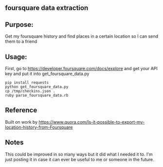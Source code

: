 foursquare data extraction
--------------------------

## Purpose:

Get my foursquare history and find places in a certain location so I can send them to a friend

## Usage:

First, go to https://developer.foursquare.com/docs/explore and get your API key and put it into get_foursquare_data.py

```
pip install requests
python get_foursquare_data.py
cp /tmp/checkins.json .
ruby parse_foursquare_data.rb
```

## Reference

Built on work by https://www.quora.com/Is-it-possible-to-export-my-location-history-from-Foursquare

## Notes

This could be improved in so many ways but it did what I needed it to. I'm just posting it in case it can ever be useful to me or someone in the future.
